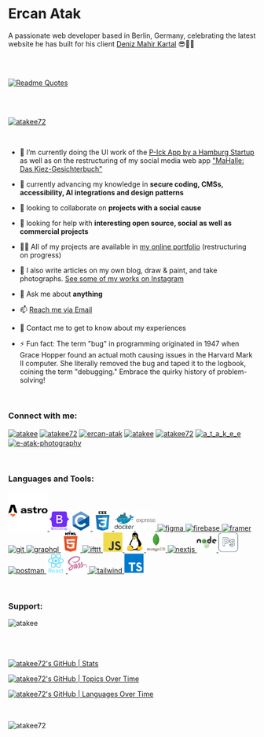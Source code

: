 <h1>Ercan Atak </h1>

A passionate web developer based in Berlin, Germany, celebrating the latest website he has built for his client <a href="https://denizmahirkartal.com/" target="_blank" rel="noopener noreferrer">Deniz Mahir Kartal</a>  😎🎉🎊 

<br>
<br>

[![Readme Quotes](https://quotes-github-readme.vercel.app/api?type=horizontal&theme=dark)](https://github.com/piyushsuthar/github-readme-quotes)

<br>
<br>

<p align="left"> <a href="https://github.com/ryo-ma/github-profile-trophy"><img src="https://github-profile-trophy.vercel.app/?username=atakee72" alt="atakee72" /></a> </p><br>


- 🔭 I’m currently doing the UI work of the [P-Ick App by a Hamburg Startup](https://hmbrg-p-ick-app-creative-ui.pages.dev/) as well as on the restructuring of my social media web app ["MaHalle: Das Kiez-Gesichterbuch"](https://mahalle-kiez-gesichterbuch.vercel.app/)

- 🌱 currently advancing my knowledge in **secure coding, CMSs, accessibility, AI integrations and design patterns**

- 👯 looking to collaborate on **projects with a social cause**

- 🤝 looking for help with **interesting open source, social as well as commercial projects**

- 👨‍💻 All of my projects are available in [my online portfolio](https://developer-portefeuille-of-ercan-atak.vercel.app/)  (restructuring on progress)

- 📝 I also write articles on my own blog, draw & paint, and take photographs. [See some of my works on Instagram](https://www.instagram.com/a_t_a_k_e_e)

- 💬 Ask me about **anything**

- 📫 [Reach me via Email](mailto:atakee@gmail.com)

- 📄 Contact me to get to know about my experiences

- ⚡ Fun fact: The term "bug" in programming originated in 1947 when Grace Hopper found an actual moth causing issues in the Harvard Mark II computer. She literally removed the bug and taped it to the logbook, coining the term "debugging." Embrace the quirky history of problem-solving! 

<br>

<h3 align="left">Connect with me:</h3>
<p align="left">
<a href="https://codepen.io/atakee" target="blank"><img align="center" src="https://raw.githubusercontent.com/rahuldkjain/github-profile-readme-generator/master/src/images/icons/Social/codepen.svg" alt="atakee" height="30" width="40" /></a>
<a href="https://dev.to/atakee72" target="blank"><img align="center" src="https://raw.githubusercontent.com/rahuldkjain/github-profile-readme-generator/master/src/images/icons/Social/devto.svg" alt="atakee72" height="30" width="40" /></a>
<a href="https://linkedin.com/in/ercan-atak" target="blank"><img align="center" src="https://raw.githubusercontent.com/rahuldkjain/github-profile-readme-generator/master/src/images/icons/Social/linked-in-alt.svg" alt="ercan-atak" height="30" width="40" /></a>
<a href="https://stackoverflow.com/users/atakee" target="blank"><img align="center" src="https://raw.githubusercontent.com/rahuldkjain/github-profile-readme-generator/master/src/images/icons/Social/stack-overflow.svg" alt="atakee" height="30" width="40" /></a>
<a href="https://codesandbox.com/atakee72" target="blank"><img align="center" src="https://raw.githubusercontent.com/rahuldkjain/github-profile-readme-generator/master/src/images/icons/Social/codesandbox.svg" alt="atakee72" height="30" width="40" /></a>
<a href="https://instagram.com/a_t_a_k_e_e" target="blank"><img align="center" src="https://raw.githubusercontent.com/rahuldkjain/github-profile-readme-generator/master/src/images/icons/Social/instagram.svg" alt="a_t_a_k_e_e" height="30" width="40" /></a>
<a href="https://www.behance.net/e-atak-photography" target="blank"><img align="center" src="https://raw.githubusercontent.com/rahuldkjain/github-profile-readme-generator/master/src/images/icons/Social/behance.svg" alt="e-atak-photography" height="30" width="40" /></a>
</p>

<br>

<h3 align="left">Languages and Tools:</h3>
<p align="left"> <a href="https://astro.build/" target="_blank" rel="noreferrer">
  <img src="https://raw.githubusercontent.com/devicons/devicon/master/icons/astro/astro-original-wordmark.svg" alt="astro" width="80" height="80"/>
</a> <a href="https://getbootstrap.com" target="_blank" rel="noreferrer"> <img src="https://raw.githubusercontent.com/devicons/devicon/master/icons/bootstrap/bootstrap-plain-wordmark.svg" alt="bootstrap" width="40" height="40"/> </a> <a href="https://www.cprogramming.com/" target="_blank" rel="noreferrer"> <img src="https://raw.githubusercontent.com/devicons/devicon/master/icons/c/c-original.svg" alt="c" width="40" height="40"/> </a> <a href="https://www.w3schools.com/css/" target="_blank" rel="noreferrer"> <img src="https://raw.githubusercontent.com/devicons/devicon/master/icons/css3/css3-original-wordmark.svg" alt="css3" width="40" height="40"/> </a> <a href="https://www.docker.com/" target="_blank" rel="noreferrer"> <img src="https://raw.githubusercontent.com/devicons/devicon/master/icons/docker/docker-original-wordmark.svg" alt="docker" width="40" height="40"/> </a> <a href="https://expressjs.com" target="_blank" rel="noreferrer"> <img src="https://raw.githubusercontent.com/devicons/devicon/master/icons/express/express-original-wordmark.svg" alt="express" width="40" height="40"/> </a> <a href="https://www.figma.com/" target="_blank" rel="noreferrer"> <img src="https://www.vectorlogo.zone/logos/figma/figma-icon.svg" alt="figma" width="40" height="40"/> </a> <a href="https://firebase.google.com/" target="_blank" rel="noreferrer"> <img src="https://www.vectorlogo.zone/logos/firebase/firebase-icon.svg" alt="firebase" width="40" height="40"/> </a> <a href="https://www.framer.com/" target="_blank" rel="noreferrer"> <img src="https://www.vectorlogo.zone/logos/framer/framer-icon.svg" alt="framer" width="40" height="40"/> </a> <a href="https://git-scm.com/" target="_blank" rel="noreferrer"> <img src="https://www.vectorlogo.zone/logos/git-scm/git-scm-icon.svg" alt="git" width="40" height="40"/> </a> <a href="https://graphql.org" target="_blank" rel="noreferrer"> <img src="https://www.vectorlogo.zone/logos/graphql/graphql-icon.svg" alt="graphql" width="40" height="40"/> </a> <a href="https://www.w3.org/html/" target="_blank" rel="noreferrer"> <img src="https://raw.githubusercontent.com/devicons/devicon/master/icons/html5/html5-original-wordmark.svg" alt="html5" width="40" height="40"/> </a> <a href="https://ifttt.com/" target="_blank" rel="noreferrer"> <img src="https://www.vectorlogo.zone/logos/ifttt/ifttt-ar21.svg" alt="ifttt" width="40" height="40"/> </a> <a href="https://developer.mozilla.org/en-US/docs/Web/JavaScript" target="_blank" rel="noreferrer"> <img src="https://raw.githubusercontent.com/devicons/devicon/master/icons/javascript/javascript-original.svg" alt="javascript" width="40" height="40"/> </a> <a href="https://www.linux.org/" target="_blank" rel="noreferrer"> <img src="https://raw.githubusercontent.com/devicons/devicon/master/icons/linux/linux-original.svg" alt="linux" width="40" height="40"/> </a> <a href="https://www.mongodb.com/" target="_blank" rel="noreferrer"> <img src="https://raw.githubusercontent.com/devicons/devicon/master/icons/mongodb/mongodb-original-wordmark.svg" alt="mongodb" width="40" height="40"/> </a> <a href="https://nextjs.org/" target="_blank" rel="noreferrer"> <img src="https://cdn.worldvectorlogo.com/logos/nextjs-2.svg" alt="nextjs" width="40" height="40"/> </a> <a href="https://nodejs.org" target="_blank" rel="noreferrer"> <img src="https://raw.githubusercontent.com/devicons/devicon/master/icons/nodejs/nodejs-original-wordmark.svg" alt="nodejs" width="40" height="40"/> </a> <a href="https://www.photoshop.com/en" target="_blank" rel="noreferrer"> <img src="https://raw.githubusercontent.com/devicons/devicon/master/icons/photoshop/photoshop-line.svg" alt="photoshop" width="40" height="40"/> </a> <a href="https://postman.com" target="_blank" rel="noreferrer"> <img src="https://www.vectorlogo.zone/logos/getpostman/getpostman-icon.svg" alt="postman" width="40" height="40"/> </a> <a href="https://reactjs.org/" target="_blank" rel="noreferrer"> <img src="https://raw.githubusercontent.com/devicons/devicon/master/icons/react/react-original-wordmark.svg" alt="react" width="40" height="40"/> </a> <a href="https://sass-lang.com" target="_blank" rel="noreferrer"> <img src="https://raw.githubusercontent.com/devicons/devicon/master/icons/sass/sass-original.svg" alt="sass" width="40" height="40"/> </a> <a href="https://tailwindcss.com/" target="_blank" rel="noreferrer"> <img src="https://www.vectorlogo.zone/logos/tailwindcss/tailwindcss-icon.svg" alt="tailwind" width="40" height="40"/> </a> <a href="https://www.typescriptlang.org/" target="_blank" rel="noreferrer"> <img src="https://raw.githubusercontent.com/devicons/devicon/master/icons/typescript/typescript-original.svg" alt="typescript" width="40" height="40"/> </a> </p>

<br>

<h3 align="left">Support:</h3> 

<a href="https://www.buymeacoffee.com/atakee"> <img align="left" src="https://www.buymeacoffee.com/app/assets/img/bmc-meta-new/new/apple-icon-120x120.png" height="70" width="70" alt="atakee" /></a><br><br><br><br>

[![atakee72's GitHub | Stats](https://stats.quine.sh/atakee72/github?theme=light)](http://localhost:3000?utm_source=widgets&utm_campaign=atakee72)

[![atakee72's GitHub | Topics Over Time](https://stats.quine.sh/atakee72/topics-over-time?theme=light)](http://localhost:3000?utm_source=widgets&utm_campaign=atakee72)

[![atakee72's GitHub | Languages Over Time](https://stats.quine.sh/atakee72/languages-over-time?theme=light)](http://localhost:3000?utm_source=widgets&utm_campaign=atakee72)

<br>

<p><img align="center" src="https://github-readme-streak-stats.herokuapp.com/?user=atakee72&" alt="atakee72" /></p>
